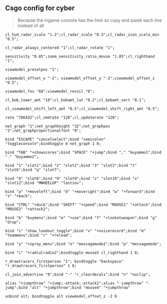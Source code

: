 ## Csgo config for cyber

>
>Because the ingame console has the limit so copy and paste each line instead of all
>

```batch
cl_hud_radar_scale "1.2";cl_radar_scale "0.3";cl_radar_icon_scale_min "0.5";
```

```batch
cl_radar_always_centered "1";cl_radar_rotate "1";
```

```batch
sensitivity "0.85";zoom_sensitivity_ratio_mouse "1.85";cl_righthand "1";
```

```batch
viewmodel_presetpos "1"; 
```

```batch
viewmodel_offset_x "-2"; viewmodel_offset_y "-2";viewmodel_offset_z "0.5";
```

```batch
viewmodel_fov "68";viewmodel_recoil "0";
```

```batch
cl_bob_lower_amt "10";cl_bobamt_lat "0.2";cl_bobamt_vert "0.1";
```

```batch
cl_viewmodel_shift_left_amt "0.5";cl_viewmodel_shift_right_amt "0.5";
```

```batch
rate "786432";cl_cmdrate "128";cl_updaterate "128";
```

```batch
net_graph "1";net_graphheight "32";net_graphpos "2";net_graphproportionalfont "0";
```

```batch
bind "ESCAPE" "cancelselect";bind "semicolon" "toggleconsole";bindtoggle 6 net_graph 1 0;
```

```batch
bind "TAB" "+showscores";bind "SPACE" "+jump";bind "," "buyammo1";bind "." "buyammo2";
```

```batch
bind "1" "slot1";bind "2" "slot2";bind "3" "slot3";bind "t" "slot6";bind "q" "slot7";
```

```batch
bind "4" "slot8";bind "9" "slot9";bind "z" "slot10";bind "x" "slot12";bind "MWHEELUP" "lastinv";
```

```batch
bind "a" "+moveleft";bind "d" "+moveright";bind "w" "+forward";bind "s" "+back";
```

```batch
bind "CTRL" "+duck";bind "SHIFT" "+speed";bind "MOUSE1" "+attack";bind "MOUSE2" "+attack2";
```

```batch
bind "b" "buymenu";bind "e" "+use";bind "f" "+lookatweapon";bind "g" "drop";
```

```batch
bind "i" "show_loadout_toggle";bind "v" "+voicerecord";bind "m" "teammenu";bind "r" "+reload";
```

```batch
bind "y" "+spray_menu";bind "o" "messagemode2";bind "p" "messagemode";
```

```batch
bind "c" "+radialradio2";bindtoggle mouse5 cl_righthand 1 0;
```

```batch
r_drawtracers_firstperson "1"; bindtoggle "backspace" "r_drawtracers_firstperson" 1 0;
```

```batch
cl_join_advertise "0";bind "-" "r_cleardecals";bind "n" "noclip";
```

```batch
alias "+jumpthrow" "+jump;-attack;-attack2";alias "-jumpthrow" "-jump";bind "alt" "+jumpthrow";bind "mouse4" "+jumpthrow"
```

```batch
unbind alt; bindtoggle alt viewmodel_offset_z -2 0
```
